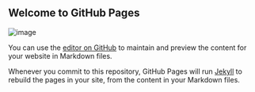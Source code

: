 ## Welcome to GitHub Pages

![image](https://user-images.githubusercontent.com/81170562/164912360-11e0584b-d3aa-4ce4-b135-44a73cb19cbf.jpeg)

You can use the [editor on GitHub](https://github.com/almiraarsya/almiraarsya.github.io/edit/main/README.md) to maintain and preview the content for your website in Markdown files.

Whenever you commit to this repository, GitHub Pages will run [Jekyll](https://jekyllrb.com/) to rebuild the pages in your site, from the content in your Markdown files.

